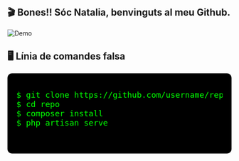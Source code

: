 ## 🎬 Bones!! Sóc Natalia, benvinguts al meu Github.
![Demo](https://i.imgur.com/5dNv2qM.gif)

## 🖥️ Línia de comandes falsa

<div style="background-color:black; padding:20px; border-radius:10px;">
  <pre style="color:#00ff00; font-family:monospace; font-size:18px;">
$ git clone https://github.com/username/repo.git
$ cd repo
$ composer install
$ php artisan serve
  </pre>
</div>





